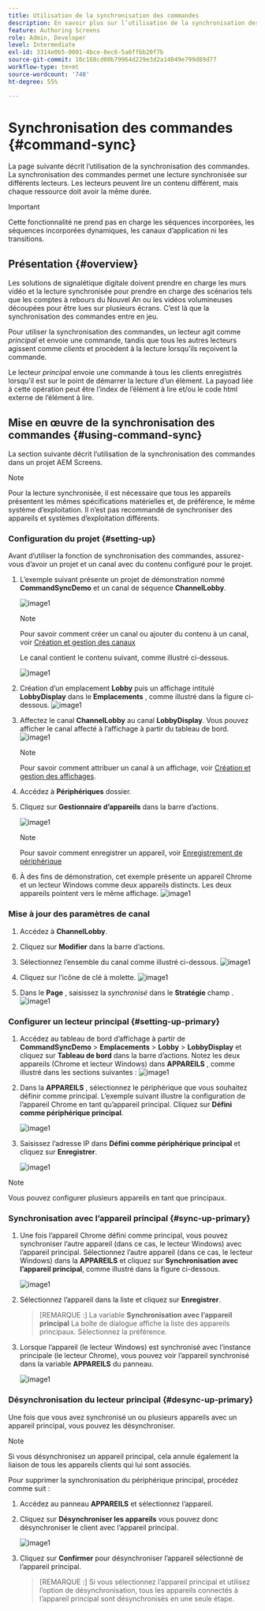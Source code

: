 ```yaml
---
title: Utilisation de la synchronisation des commandes
description: En savoir plus sur l’utilisation de la synchronisation des commandes dans AEM Screens.
feature: Authoring Screens
role: Admin, Developer
level: Intermediate
exl-id: 3314e0b5-0001-4bce-8ec6-5a6ffbb20f7b
source-git-commit: 10c168cd00b79964d229e3d2a14049e799d89d77
workflow-type: tm+mt
source-wordcount: '748'
ht-degree: 55%

---
```


# Synchronisation des commandes {#command-sync}

La page suivante décrit l’utilisation de la synchronisation des commandes. La synchronisation des commandes permet une lecture synchronisée sur différents lecteurs. Les lecteurs peuvent lire un contenu différent, mais chaque ressource doit avoir la même durée.

>[!IMPORTANT]
>
>Cette fonctionnalité ne prend pas en charge les séquences incorporées, les séquences incorporées dynamiques, les canaux d’application ni les transitions.

## Présentation {#overview}

Les solutions de signalétique digitale doivent prendre en charge les murs vidéo et la lecture synchronisée pour prendre en charge des scénarios tels que les comptes à rebours du Nouvel An ou les vidéos volumineuses découpées pour être lues sur plusieurs écrans. C’est là que la synchronisation des commandes entre en jeu.

Pour utiliser la synchronisation des commandes, un lecteur agit comme *principal* et envoie une commande, tandis que tous les autres lecteurs agissent comme *clients* et procèdent à la lecture lorsqu’ils reçoivent la commande.

Le lecteur *principal* envoie une commande à tous les clients enregistrés lorsqu’il est sur le point de démarrer la lecture d’un élément. La payoad liée à cette opération peut être l’index de l’élément à lire et/ou le code html externe de l’élément à lire.

## Mise en œuvre de la synchronisation des commandes {#using-command-sync}

La section suivante décrit l’utilisation de la synchronisation des commandes dans un projet AEM Screens.

>[!NOTE]
>
>Pour la lecture synchronisée, il est nécessaire que tous les appareils présentent les mêmes spécifications matérielles et, de préférence, le même système d’exploitation. Il n’est pas recommandé de synchroniser des appareils et systèmes d’exploitation différents.

### Configuration du projet {#setting-up}

Avant d’utiliser la fonction de synchronisation des commandes, assurez-vous d’avoir un projet et un canal avec du contenu configuré pour le projet.

1. L’exemple suivant présente un projet de démonstration nommé **CommandSyncDemo** et un canal de séquence **ChannelLobby**.

   ![image1](assets/command-sync/command-sync1-1.png)

   >[!NOTE]
   >
   >Pour savoir comment créer un canal ou ajouter du contenu à un canal, voir [Création et gestion des canaux](/help/user-guide/managing-channels.md)

   Le canal contient le contenu suivant, comme illustré ci-dessous.

   ![image1](assets/command-sync/command-sync2-1.png)

1. Création d’un emplacement **Lobby** puis un affichage intitulé **LobbyDisplay** dans le **Emplacements** , comme illustré dans la figure ci-dessous.
   ![image1](assets/command-sync/command-sync3-1.png)

1. Affectez le canal **ChannelLobby** au canal **LobbyDisplay**. Vous pouvez afficher le canal affecté à l’affichage à partir du tableau de bord.
   ![image1](assets/command-sync/command-sync4-1.png)

   >[!NOTE]
   >
   >Pour savoir comment attribuer un canal à un affichage, voir [Création et gestion des affichages](/help/user-guide/managing-displays.md).

1. Accédez à **Périphériques** dossier.
1. Cliquez sur **Gestionnaire d’appareils** dans la barre d’actions.

   ![image1](assets/command-sync5.png)

   >[!NOTE]
   >
   >Pour savoir comment enregistrer un appareil, voir [Enregistrement de périphérique](/help/user-guide/device-registration.md)

1. À des fins de démonstration, cet exemple présente un appareil Chrome et un lecteur Windows comme deux appareils distincts. Les deux appareils pointent vers le même affichage.
   ![image1](assets/command-sync6.png)

### Mise à jour des paramètres de canal

1. Accédez à **ChannelLobby**.
1. Cliquez sur **Modifier** dans la barre d’actions.
1. Sélectionnez l’ensemble du canal comme illustré ci-dessous.
   ![image1](assets/command-sync/command-sync7-1.png)

1. Cliquez sur l’icône de clé à molette.
   ![image1](assets/command-sync/command-sync8-1.png)

1. Dans le **Page** , saisissez la *synchronisé* dans le **Stratégie** champ .
   ![image1](assets/command-sync/command-sync9-1.png)


### Configurer un lecteur principal {#setting-up-primary}

1. Accédez au tableau de bord d’affichage à partir de **CommandSyncDemo** > **Emplacements**  > **Lobby** > **LobbyDisplay** et cliquez sur **Tableau de bord** dans la barre d’actions.
Notez les deux appareils (Chrome et lecteur Windows) dans **APPAREILS** , comme illustré dans les sections suivantes :
   ![image1](assets/command-sync/command-sync10-1.png)

1. Dans la **APPAREILS** , sélectionnez le périphérique que vous souhaitez définir comme principal. L’exemple suivant illustre la configuration de l’appareil Chrome en tant qu’appareil principal. Cliquez sur **Défini comme périphérique principal**.

   ![image1](assets/command-sync/command-sync11-1.png)

1. Saisissez l’adresse IP dans **Défini comme périphérique principal** et cliquez sur **Enregistrer**.

   ![image1](assets/command-sync/command-sync12-1.png)

>[!NOTE]
>
>Vous pouvez configurer plusieurs appareils en tant que principaux.

### Synchronisation avec l’appareil principal {#sync-up-primary}

1. Une fois l’appareil Chrome défini comme principal, vous pouvez synchroniser l’autre appareil (dans ce cas, le lecteur Windows) avec l’appareil principal.
Sélectionnez l’autre appareil (dans ce cas, le lecteur Windows) dans la **APPAREILS** et cliquez sur **Synchronisation avec l’appareil principal**, comme illustré dans la figure ci-dessous.

   ![image1](assets/command-sync/command-sync13-1.png)

1. Sélectionnez l’appareil dans la liste et cliquez sur **Enregistrer**.

   >[REMARQUE :]
   > La variable **Synchronisation avec l’appareil principal** La boîte de dialogue affiche la liste des appareils principaux. Sélectionnez la préférence.

1. Lorsque l’appareil (le lecteur Windows) est synchronisé avec l’instance principale (le lecteur Chrome), vous pouvez voir l’appareil synchronisé dans la variable **APPAREILS** du panneau.

   ![image1](assets/command-sync/command-sync14-1.png)

### Désynchronisation du lecteur principal {#desync-up-primary}

Une fois que vous avez synchronisé un ou plusieurs appareils avec un appareil principal, vous pouvez les désynchroniser.

>[!NOTE]
>
>Si vous désynchronisez un appareil principal, cela annule également la liaison de tous les appareils clients qui lui sont associés.

Pour supprimer la synchronisation du périphérique principal, procédez comme suit :

1. Accédez au panneau **APPAREILS** et sélectionnez l’appareil.

1. Cliquez sur **Désynchroniser les appareils** vous pouvez donc désynchroniser le client avec l’appareil principal.

   ![image1](assets/command-sync/command-sync15-1.png)

1. Cliquez sur **Confirmer** pour désynchroniser l’appareil sélectionné de l’appareil principal.

   >[REMARQUE :]
   > Si vous sélectionnez l’appareil principal et utilisez l’option de désynchronisation, tous les appareils connectés à l’appareil principal sont désynchronisés en une seule étape.
